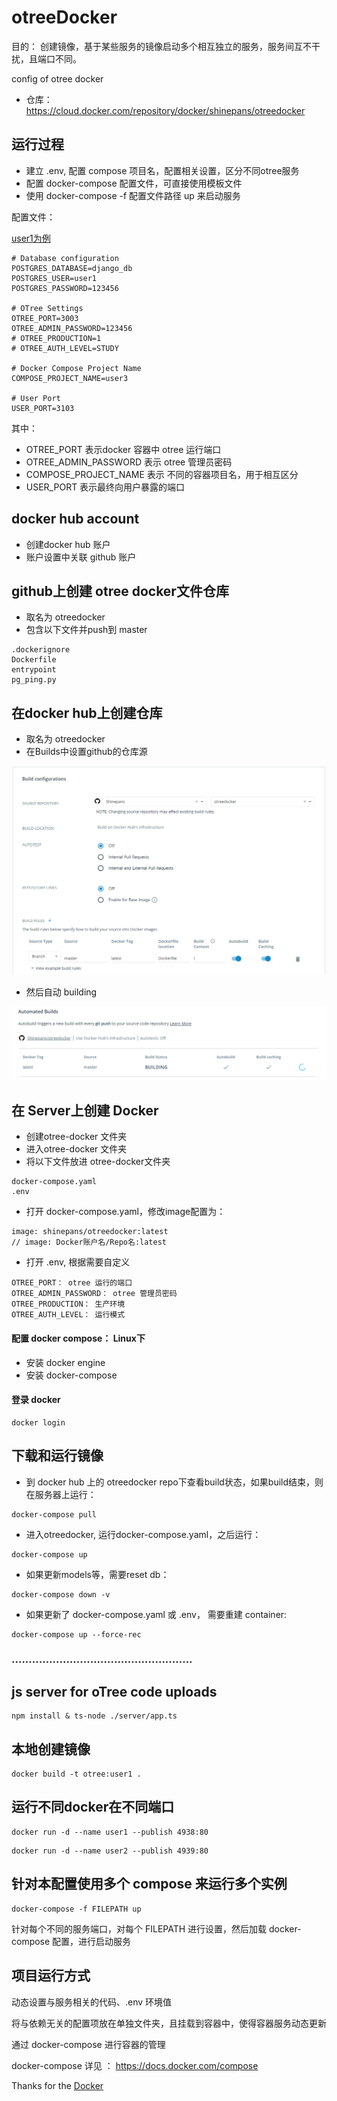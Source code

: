 # otreeDocker


目的： 创建镜像，基于某些服务的镜像启动多个相互独立的服务，服务间互不干扰，且端口不同。


config of otree docker

- 仓库： https://cloud.docker.com/repository/docker/shinepans/otreedocker


## 运行过程

- 建立  .env, 配置 compose 项目名，配置相关设置，区分不同otree服务
- 配置 docker-compose 配置文件，可直接使用模板文件
- 使用 docker-compose -f 配置文件路径 up 来启动服务

配置文件：

[user1为例](./user1/.env)

```
# Database configuration
POSTGRES_DATABASE=django_db
POSTGRES_USER=user1
POSTGRES_PASSWORD=123456

# OTree Settings
OTREE_PORT=3003
OTREE_ADMIN_PASSWORD=123456
# OTREE_PRODUCTION=1
# OTREE_AUTH_LEVEL=STUDY

# Docker Compose Project Name
COMPOSE_PROJECT_NAME=user3

# User Port
USER_PORT=3103

```

其中：

- OTREE_PORT 表示docker 容器中 otree 运行端口
- OTREE_ADMIN_PASSWORD 表示 otree 管理员密码
- COMPOSE_PROJECT_NAME 表示 不同的容器项目名，用于相互区分
- USER_PORT 表示最终向用户暴露的端口


## docker hub account

- 创建docker hub 账户
- 账户设置中关联 github 账户

## github上创建 otree docker文件仓库

- 取名为 otreedocker
- 包含以下文件并push到 master

```
.dockerignore
Dockerfile
entrypoint
pg_ping.py
```

## 在docker hub上创建仓库

- 取名为 otreedocker
- 在Builds中设置github的仓库源

![](./assets/buildConfig.png)

- 然后自动 building

![](./assets/autoBuilding.png)

## 在 Server上创建 Docker

- 创建otree-docker 文件夹
- 进入otree-docker 文件夹
- 将以下文件放进 otree-docker文件夹

```
docker-compose.yaml
.env
```

- 打开 docker-compose.yaml，修改image配置为：

```
image: shinepans/otreedocker:latest
// image: Docker账户名/Repo名:latest
```

- 打开 .env, 根据需要自定义

```
OTREE_PORT： otree 运行的端口
OTREE_ADMIN_PASSWORD： otree 管理员密码
OTREE_PRODUCTION： 生产环境
OTREE_AUTH_LEVEL： 运行模式
```

#### 配置 docker compose：  Linux下

- 安装 docker engine
- 安装 docker-compose

#### 登录 docker

```
docker login
```

## 下载和运行镜像

- 到 docker hub 上的 otreedocker repo下查看build状态，如果build结束，则在服务器上运行：

```
docker-compose pull
```

- 进入otreedocker, 运行docker-compose.yaml，之后运行：

```
docker-compose up
```

- 如果更新models等，需要reset db：

```
docker-compose down -v
```

- 如果更新了 docker-compose.yaml 或 .env， 需要重建 container:

```
docker-compose up --force-rec
```

### .....................................................

## js server  for oTree code uploads


```
npm install & ts-node ./server/app.ts
```

## 本地创建镜像

```
docker build -t otree:user1 .
```


## 运行不同docker在不同端口

```
docker run -d --name user1 --publish 4938:80
```

```
docker run -d --name user2 --publish 4939:80
```


## 针对本配置使用多个 compose 来运行多个实例

```
docker-compose -f FILEPATH up
```

针对每个不同的服务端口，对每个 FILEPATH 进行设置，然后加载 docker-compose 配置，进行启动服务



## 项目运行方式

动态设置与服务相关的代码、.env 环境值

将与依赖无关的配置项放在单独文件夹，且挂载到容器中，使得容器服务动态更新

通过 docker-compose 进行容器的管理

docker-compose 详见 ： https://docs.docker.com/compose

Thanks for the [Docker](https://docker.com)
